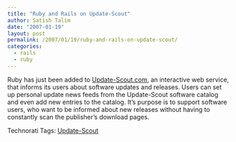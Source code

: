 ```yaml
---
title: "Ruby and Rails on Update-Scout"
author: Satish Talim
date: "2007-01-19"
layout: post
permalink: /2007/01/19/ruby-and-rails-on-update-scout/
categories:
  - rails
  - ruby
---
```

Ruby has just been added to
[Update-Scout.com](http://www.update-scout.com/index.html), an
interactive web service, that informs its users about software updates
and releases. Users can set up personal update news feeds from the
Update-Scout software catalog and even add new entries to the catalog.<!--more-->
It’s purpose is to support software users, who want to be informed about
new releases without having to constantly scan the publisher’s download
pages.

Technorati Tags: [Update-Scout](http://technorati.com/tag/Update-Scout)
